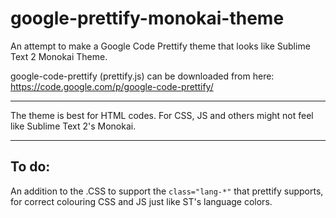 google-prettify-monokai-theme
==============================

An attempt to make a Google Code Prettify theme that looks like Sublime Text 2 Monokai Theme.

google-code-prettify (prettify.js) can be downloaded from here:
https://code.google.com/p/google-code-prettify/

---

The theme is best for HTML codes.
For CSS, JS and others might not feel like Sublime Text 2's Monokai.


---
## To do:
An addition to the .CSS to support the `class="lang-*"` that prettify supports, for correct colouring CSS and JS just like ST's language colors.
